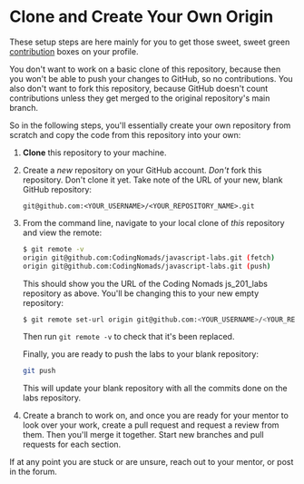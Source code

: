 # Clone and Create Your Own Origin

These setup steps are here mainly for you to get those sweet, sweet green [contribution](https://docs.github.com/en/account-and-profile/setting-up-and-managing-your-github-profile/managing-contribution-settings-on-your-profile/viewing-contributions-on-your-profile#what-counts-as-a-contribution) boxes on your profile.

You don't want to work on a basic clone of this repository, because then you won't be able to push your changes to GitHub, so no contributions. You also don't want to fork this repository, because GitHub doesn't count contributions unless they get merged to the original repository's main branch.

So in the following steps, you'll essentially create your own repository from scratch and copy the code from this repository into your own:

1. **Clone** this repository to your machine.
2. Create a _new_ repository on your GitHub account. _Don't_ fork this repository. Don't clone it yet. Take note of the URL of your new, blank GitHub repository:

   ```text
   git@github.com:<YOUR_USERNAME>/<YOUR_REPOSITORY_NAME>.git
   ```

3. From the command line, navigate to your local clone of _this_ repository and view the remote:

   ```bash
   $ git remote -v
   origin git@github.com:CodingNomads/javascript-labs.git (fetch)
   origin git@github.com:CodingNomads/javascript-labs.git (push)
   ```

   This should show you the URL of the Coding Nomads js_201_labs repository as above. You'll be changing this to your new empty repository:

   ```bash
   $ git remote set-url origin git@github.com:<YOUR_USERNAME>/<YOUR_REPOSITORY_NAME>.git
   ```

   Then run `git remote -v` to check that it's been replaced.

   Finally, you are ready to push the labs to your blank repository:

   ```bash
   git push
   ```

   This will update your blank repository with all the commits done on the labs repository.

4. Create a branch to work on, and once you are ready for your mentor to look over your work, create a pull request and request a review from them. Then you'll merge it together. Start new branches and pull requests for each section.

If at any point you are stuck or are unsure, reach out to your mentor, or post in the forum.
